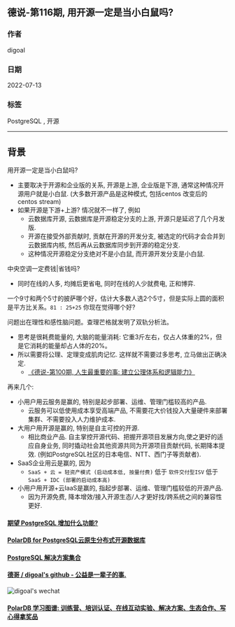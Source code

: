 ## 德说-第116期, 用开源一定是当小白鼠吗?      
    
### 作者    
digoal    
    
### 日期    
2022-07-13    
    
### 标签    
PostgreSQL , 开源    
    
----    
    
## 背景   
  
用开源一定是当小白鼠吗?   
  
- 主要取决于开源和企业版的关系, 开源是上游, 企业版是下游, 通常这种情况开源用户就是小白鼠. (大多数开源产品是这种模式, 包括centos 改变后的 centos stream)  
- 如果开源是下游+上游? 情况就不一样了, 例如  
    - 云数据库开源, 云数据库是开源稳定分支的上游, 开源只是延迟了几个月发版.   
    - 开源在接受外部贡献时, 贡献在开源的开发分支, 被选定的代码才会合并到云数据库内核, 然后再从云数据库同步到开源的稳定分支.   
    - 这种情况开源稳定分支绝对不是小白鼠, 而开源开发分支是小白鼠.  
  
中央空调一定费钱|省钱吗?   
- 同时在线的人多, 均摊后更省电, 同时在线的人少就费电, 正和博弈.   
  
一个9寸和两个5寸的披萨哪个好，估计大多数人选2个5寸，但是实际上圆的面积是平方比关系。`81 : 25+25` 你现在觉得哪个好?   
  
  
问题出在理性和感性脑问题。查理芒格就发明了双轨分析法。  
- 思考是很耗费能量的, 大脑的能量消耗: 它重3斤左右，仅占人体重的2%，但是它消耗的能量却占人体的20%。  
- 所以需要将公理、定理变成肌肉记忆. 这样就不需要过多思考, 立马做出正确决定.     
    - [《德说-第100期, 人生最重要的事: 建立公理体系和逻辑能力》](../202206/20220610_01.md)    
  
  
再来几个:   
  
- 小用户用云服务是赢的, 特别是起步部署、运维、管理门槛较高的产品.   
    - 云服务可以低使用成本享受高端产品, 不需要花大价钱投入大量硬件来部署集群、不需要投入人力维护成本.   
- 大用户用开源是赢的, 特别是自主可控的开源.   
    - 相比商业产品. 自主掌控开源代码、把握开源项目发展方向,使之更好的适应自身业务, 同时撬动社会其他资源共同为开源项目贡献代码, 长期降本提效. (例如PostgreSQL社区的日本电信、NTT、西门子等贡献者).    
- SaaS企业用云是赢的, 因为  
    - `SaaS + 云 = 轻资产模式 (启动成本低, 按量付费)`  低于  `软件交付型ISV`  低于 `SaaS + IDC (部署的启动成本高)`    
- 小用户用开源+云IaaS是赢的, 指起步部署、运维、管理门槛较低的开源产品.    
    - 因为开源免费, 降本增效/接入开源生态/人才更好找/跨系统之间的兼容性更好.   
  
  
#### [期望 PostgreSQL 增加什么功能?](https://github.com/digoal/blog/issues/76 "269ac3d1c492e938c0191101c7238216")
  
  
#### [PolarDB for PostgreSQL云原生分布式开源数据库](https://github.com/ApsaraDB/PolarDB-for-PostgreSQL "57258f76c37864c6e6d23383d05714ea")
  
  
#### [PostgreSQL 解决方案集合](https://yq.aliyun.com/topic/118 "40cff096e9ed7122c512b35d8561d9c8")
  
  
#### [德哥 / digoal's github - 公益是一辈子的事.](https://github.com/digoal/blog/blob/master/README.md "22709685feb7cab07d30f30387f0a9ae")
  
  
![digoal's wechat](../pic/digoal_weixin.jpg "f7ad92eeba24523fd47a6e1a0e691b59")
  
  
#### [PolarDB 学习图谱: 训练营、培训认证、在线互动实验、解决方案、生态合作、写心得拿奖品](https://www.aliyun.com/database/openpolardb/activity "8642f60e04ed0c814bf9cb9677976bd4")
  
